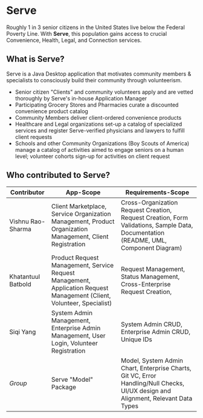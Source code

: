 # Serve
Roughly 1 in 3 senior citizens in the United States live below the Federal Poverty Line. With **Serve**, this population gains access to crucial Convenience, Health, Legal, and Connection services. 

## What is Serve?
Serve is a Java Desktop application that motivates community members & specialists to consciously build their community through volunteerism.
- Senior citizen "Clients" and community volunteers apply and are vetted thoroughly by Serve's in-house Application Manager
- Participating Grocery Stores and Pharmacies curate a discounted convenience product catalog
- Community Members deliver client-ordered convenience products
- Healthcare and Legal organizations set-up a catalog of specialized services and register Serve-verified physicians and lawyers to fulfill client requests
- Schools and other Community Organizations (Boy Scouts of America) manage a catalog of activities aimed to engage seniors on a human level; volunteer cohorts sign-up for activities on client request

## Who contributed to Serve?

|Contributor     | App-Scope |Requirements-Scope |
|--|--|--|
|  Vishnu Rao-Sharma| Client Marketplace, Service Organization Management, Product Organization Management, Client Registration|Cross-Organization Request Creation, Request Creation, Form Validations, Sample Data, Documentation (README, UML, Component Diagram)|
|  Khatantuul Batbold|Product Request Management, Service Request Management, Application Request Management (Client, Volunteer, Specialist) |Request Management, Status Management, Cross-Enterprise Request Creation,| 
|  Siqi Yang| System Admin Management, Enterprise Admin Management, User Login, Volunteer Registration  |System Admin CRUD, Enterprise Admin CRUD, Unique IDs|
|  *Group*| Serve "Model" Package|Model, System Admin Chart, Enterprise Charts, Git VC, Error Handling/Null Checks, UI/UX design and Alignment, Relevant Data Types|

